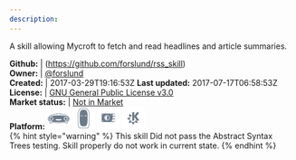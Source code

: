 ```yaml
---
description: 
---
```

A skill allowing Mycroft to fetch and read headlines and article summaries.

**Github:** | (https://github.com/forslund/rss_skill)  
**Owner:** | [@forslund](https://github.com/forslund)  
**Created:** | 2017-03-29T19:16:53Z  **Last updated:** 2017-07-17T06:58:53Z  
**License:** | [GNU General Public License v3.0](https://api.github.com/licenses/gpl-3.0)  
**Market status:** | [Not in Market](https://market.mycroft.ai/skill/)  
**Platform:**   ![](.gitbook/assets/mark-1-icon.png)  ![](.gitbook/assets/mark-2-icon.png)  ![](.gitbook/assets/picroft-icon.png)  ![](.gitbook/assets/kde.png)   
{% hint style="warning" %}
This skill Did not pass the Abstract Syntax Trees testing. Skill properly do not work in current state.
{% endhint %}
